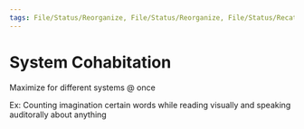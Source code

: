 ```yaml
---
tags: File/Status/Reorganize, File/Status/Reorganize, File/Status/Recategorize, File/Status/Summarize, File/Status/Structuralize
---
```


# System Cohabitation

Maximize for different systems @ once


Ex: Counting imagination certain words while reading visually and speaking auditorally about anything
